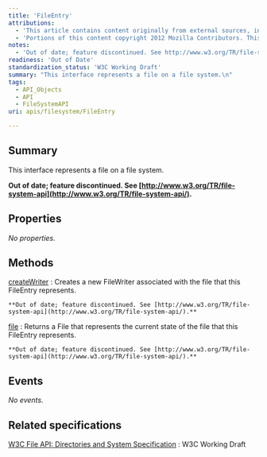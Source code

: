 ```yaml
---
title: 'FileEntry'
attributions:
  - 'This article contains content originally from external sources, including ones licensed under the CC-BY-SA license. [![cc-by-sa-small-wpd.png](/assets/public/c/c8/cc-by-sa-small-wpd.png)](http://creativecommons.org/licenses/by-sa/3.0/us/)'
  - 'Portions of this content copyright 2012 Mozilla Contributors. This article contains work licensed under the Creative Commons Attribution-Sharealike License v2.5 or later. The original work is available at Mozilla Developer Network: [Article](https://developer.mozilla.org/en-US/docs/DOM/File_API/File_System_API/FileEntry)'
notes:
  - 'Out of date; feature discontinued. See http://www.w3.org/TR/file-system-api/.'
readiness: 'Out of Date'
standardization_status: 'W3C Working Draft'
summary: "This interface represents a file on a file system.\n"
tags:
  - API_Objects
  - API
  - FileSystemAPI
uri: apis/filesystem/FileEntry

---
```

## Summary

This interface represents a file on a file system.

**Out of date; feature discontinued. See [http://www.w3.org/TR/file-system-api](http://www.w3.org/TR/file-system-api/).**

## Properties

*No properties.*

## Methods

[createWriter](/apis/filesystem/FileEntry/createWriter)
:   Creates a new FileWriter associated with the file that this FileEntry represents.

    **Out of date; feature discontinued. See [http://www.w3.org/TR/file-system-api](http://www.w3.org/TR/file-system-api/).**

[file](/apis/filesystem/FileEntry/file)
:   Returns a File that represents the current state of the file that this FileEntry represents.

    **Out of date; feature discontinued. See [http://www.w3.org/TR/file-system-api](http://www.w3.org/TR/file-system-api/).**

## Events

*No events.*

## Related specifications

[W3C File API: Directories and System Specification](http://dev.w3.org/2009/dap/file-system/pub/FileSystem/)
:   W3C Working Draft
